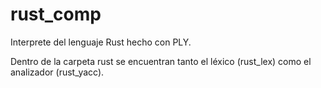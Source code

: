 # rust_comp
Interprete del lenguaje Rust hecho con PLY.

Dentro de la carpeta rust se encuentran tanto el léxico (rust_lex) como el analizador (rust_yacc).
